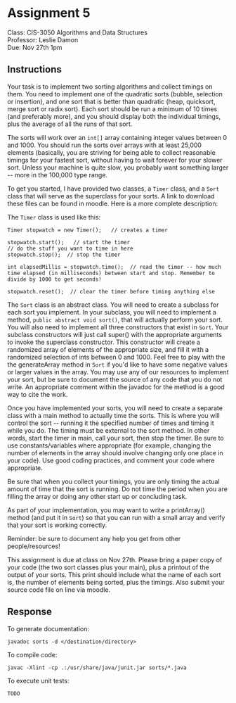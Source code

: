 Assignment 5
============

Class: CIS-3050 Algorithms and Data Structures  
Professor: Leslie Damon  
Due: Nov 27th 1pm  

Instructions
------------

Your task is to implement two sorting algorithms and collect timings on them.
You need to implement one of the quadratic sorts (bubble, selection or
insertion), and one sort that is better than quadratic (heap, quicksort, merge
sort or radix sort). Each sort should be run a minimum of 10 times (and
preferably more), and you should display both the individual timings, plus the
average of all the runs of that sort.

The sorts will work over an `int[]` array containing integer values between 0
and 1000. You should run the sorts over arrays with at least 25,000 elements
(basically, you are striving for being able to collect reasonable timings for
your fastest sort, without having to wait forever for your slower sort. Unless
your machine is quite slow, you probably want something larger -- more in the
100,000 type range. 

To get you started, I have provided two classes, a `Timer` class, and a `Sort`
class that will serve as the superclass for your sorts. A link to download these
files can be found in moodle. Here is a more complete description:

The `Timer` class is used like this:

    Timer stopwatch = new Timer();   // creates a timer

    stopwatch.start();   // start the timer
    // do the stuff you want to time in here
    stopwatch.stop();  // stop the timer

    int elapsedMillis = stopwatch.time();  // read the timer -- how much
    time elapsed (in milliseconds) between start and stop. Remember to
    divide by 1000 to get seconds!

    stopwatch.reset();  // clear the timer before timing anything else

The `Sort` class is an abstract class. You will need to create a subclass
for each sort you implement. In your subclass, you will need to
implement a method, `public abstract void sort()`, that will actually perform
your sort. You will also need to implement all three constructors that exist in
`Sort`. Your subclass constructors will just call super() with the appropriate
arguments to invoke the superclass constructor.  This constructor will create a
randomized array of elements of the appropriate size, and fill it with a
randomized selection of ints between 0 and 1000. Feel free to play with the the
generateArray method in `Sort` if you'd like to have some negative values or
larger values in the array. You may use any of our resources to implement your
sort, but be sure to document the source of any code that you do not write. An
appropriate comment within the javadoc for the method is a good way to cite the
work.

Once you have implemented your sorts, you will need to create a separate class
with a main method to actually time the sorts. This is where you will control
the sort -- running it the specified number of times and timing it while you do.
The timing must be external to the sort method. In other words, start the timer
in main, call your sort, then stop the timer. Be sure to use constants/variables
where appropriate (for example, changing the number of elements in the array
should involve changing only one place in your code). Use good coding practices,
and comment your code where appropriate.

Be sure that when you collect your timings, you are only timing the actual
amount of time that the sort is running. Do not time the period when you are
filling the array or doing any other start up or concluding task.

As part of your implementation, you may want to write a printArray() method (and
put it in `Sort`) so that you can run with a small array and verify that your
sort is working correctly.

Reminder: be sure to document any help you get from other people/resources!

This assignment is due at class on Nov 27th. Please bring a paper copy of your
code (the two sort classes plus your main), plus a printout of the output of
your sorts. This print should include what the name of each sort is, the number
of elements being sorted, plus the timings. Also submit your source code file on
line via moodle. 

Response
--------

To generate documentation:

    javadoc sorts -d </destination/directory>

To compile code:

    javac -Xlint -cp .:/usr/share/java/junit.jar sorts/*.java

To execute unit tests:

    TODO
